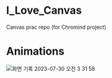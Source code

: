 # I_Love_Canvas
Canvas prac repo (for Chromind project)

# Animations
![화면 기록 2023-07-30 오전 3 31 58](https://github.com/hi-jin/I_Love_Canvas/assets/51053567/456511f0-06b5-4946-b216-a559600b4256)
